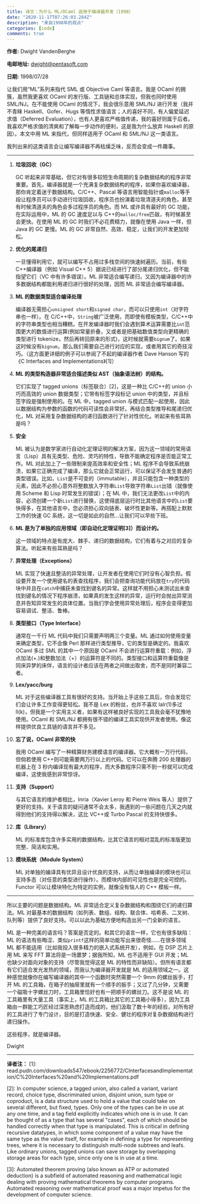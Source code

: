 ```yaml
---
title: 译文：为什么 ML/OCaml 适用于编译器开发（1998）
date: "2020-11-17T07:26:03.284Z"
description: "来自1998年的观点"
categories: [code]
comments: true
---
```


**作者:** Dwight VandenBerghe

**电邮地址:** dwight@pentasoft.com

**日期:** 1998/07/28

让我们用“ML”系列来指代 SML 或 Objective Caml 等语言。我是 OCaml 的拥簇，虽然我更喜欢 OCaml 的发行版、工具链和总体实现，但我也同时使用 SML/NJ。在不能使用 OCaml 的情况下，我会很乐意用 SML/NJ 进行开发（我并不青睐 Haskell、Gofer、Hugs 等惰性求值语言；人的喜好不同，有人偏爱延迟求值（Deferred Evaluation），也有人更喜欢严格值传递，我的喜好则属于后者。我喜欢严格求值的清爽和了解每一步动作的便利，这是我为什么放弃 Haskell 的原因）。本文中用 ML 来指代，但同样适用于 OCaml 和 SML/NJ 这一类语言。

我列出来的这类语言会让编写编译器不再枯燥乏味，反而会变成一件趣事。

---

1. **垃圾回收（GC）**

   GC 听起来非常基础，但它对有很多较短生命周期的复杂数据结构的程序非常重要。首先，编译器就是一个充满复杂数据结构的程序，如果你喜欢编译器，那你肯定着迷于数据结构。C/C++、Pascal 等语言用智能指针或`malloc`等手段让程序员可以手动进行垃圾回收，程序员也扮演着垃圾清道夫的角色，甚至有时候清道夫的角色会多过程序员的角色。而 ML 或许具有最好的 GC 功能，在实际运用中，ML 的 GC 速度足以与 C++的`malloc/free`匹敌，有时候甚至会更快。在使用 ML 的 GC 时我们不必花费精力，就像在使用 Java 一样，但 Java 的 GC 更慢。ML 的 GC 非常自然、高效、稳定，让我们的开发更加轻松。

2. **优化的尾递归**

   一旦懂得利用它，就可以编写不占用过多栈空间的快速树遍历。当前，有些 C++编译器（例如 Visual C++ 5）据说已经进行了部分尾递归优化，但不能指望它们（VC 中有许多错误）。ML 非常适合编写递归，又因为编译器中的许多数据结构都能利用递归进行很好的处理，因而 ML 非常适合编写编译器。

3. **ML 的数据类型适合编译处理**

   编译器无需担心`unsigned short`和`signed char`，而可以只使用`int`（对字符串也一样）。在 C/C++中，`String`被广泛使用，而即使有模板类型，C/C++中的字符串类型也相当糟糕。在开发编译器时我们会遇到算术运算需要比`int`范围更大的数值进行运算(例如常量折叠，又或者是把基础数值类型向更精确的类型进行 tokenize，然后再转回原来的形式)，这时候就需要`bignum`了。如果这时候没有`bignum`，那么我们需要自己进行对应的实现，或者用其它的奇技淫巧。（这方面更详细的例子可以参阅了不起的编译器作者 Dave Hanson 写的《C
   Interfaces and Implementations》[1]）

4. **ML 的类型构造器非常适合描述类似 AST（抽象语法树）的结构。**

   它们实现了 tagged unions（标签联合）[2]，这是一种比 C/C++的 union 小巧而高效的 union 数据类型；它带有标签字段标记 union 中的类型，并且标签字段是强制使用的。在 ML 中，tagged union 与模式匹配一起使用，因此以数据结构为参数的函数的代码可读性会非常好。再结合类型推导和尾递归优化，ML 对采用复杂数据结构的递归函数进行了针对性优化。听起来有些耳熟是吗？

5. **安全**

   ML 被认为是数学家进行自动化定理证明的解决方案，因为这一领域的常用语言（Lisp）具有无类型、危险、灵巧的特性，导致不能确定程序是否能正常工作。ML 对此加上了一些限制来提高效率和安全性；ML 程序不会导致系统崩溃，如果它正确完成了编译，那么它就会正常运行，可以保证不会发生普通的类型错误。比如，`List`是不可变的（immutable），并且只能包含一种类型的元素，因此不必担心意外将整数放入字符串`List`导致字符串`List`出错（就像使用 Scheme 和 Lisp 时常发生的错误）；在 ML 中，我们无法更改`List`中的内容，必须创建一个新`List`进行替换，这使得底层运行时比其他语言中的`List`要快得多，在其他语言中，您必须担心双向链表、破坏性更新等。再搭配上默默工作的快速 GC 系统，这一切是如此的自然…让我们可以早些下班。

6. **ML 是为了单独的应用领域（即自动化定理证明[3]）而设计的。**

   这一领域的特点是有庞大、棘手、递归的数据结构，它们有着与之对应的复杂算法。听起来有些耳熟是吗？

7. **异常处理（Exceptions）**

   ML 实现了快速且整洁的异常处理，让开发者在使用它们时没有心智负担。假设要开发一个使用键名的表查找程序，我们会把查询功能代码放在`try`的代码块中并且在`catch`中捕获未查找到键名的异常。这样就不用担心未测试出未查找到键名的情况下程序崩溃，如果真的发生这样的异常，运行时会抛出异常消息并告知异常发生的具体位置。当我们学会使用异常处理后，程序会变得更加容易调试、整洁、鲁棒。

8. **类型接口（Type Interface）**

   通常在一千行 ML 代码中我们只需要声明两三个变量。ML 通过如何使用变量来确定类型，它不会像 Perl 那样进行类型推导，它的类型是确定的。我喜欢 OCaml 多过 SML 的其中一个原因是 OCaml 不会进行运算符重载：例如，浮点加法(+.)和整数加法（+）的运算符是不同的。类型接口和运算符重载像是同床异梦的床伴，语言的设计者应该在两者之间做出取舍，而不是同时兼容二者。

9. **Lex/yacc/burg**

   ML 对于这些编译器工具有很好的支持。当开始上手这些工具后，你会发现它们会让许多工作变得更轻松。我不是 Lex 的粉丝，也并不喜欢 lalr(1)多过 ll(k)，但我是一个实用主义者，如果有这样被良好实现的工具我会毫不犹豫地使用。OCaml 和 SML/NJ 都拥有很不错的编译工具实现供开发者使用。像这样提供优良工具链的语言并不多见。

10. **忘了说，OCaml 非常的快**

    我用 OCaml 编写了一种精算财务建模语言的编译器。它大概有一万行代码，但倘若使用 C++则可能需要两万行以上的代码。它可以在奔腾 200 处理器的机器上在 3 秒内编译现有最大的程序，而大多数程序只需不到一秒就可以完成编译，这使我感到非常惊讶。

11. **支持（Support）**

    与其它语言的维护者相比，Inria（Xavier Leroy 和 Pierre Weis 等人）提供了更好的支持。关于语言的疑问通常不会太多，我遇到的一些问题在几天之内就得到他们的支持得以解决，这比 VC++或 Turbo Pascal 的支持快很多。

12. **库（Library）**

    ML 的标准库包含许多实用的数据结构，比其它语言的相对混乱的标准版更加完整、简洁和实用。

13. **模块系统（Module System）**

    ML 对单独的编译具有优异且设计优良的支持，从而让单独编译的模块也可以支持多态（对任意的类型进行操作）。而模块内部的可见性也是完全可控的。Functor 可以让模块特化为特定的实例，就像没有恼人的 C++ 模板一样。

---

所以主要的问题是数据结构。ML 非常适合定义复杂数据结构和围绕它们的递归算法。ML 对最基本的数据结构（如列表、数组、结构、联合体、哈希表、二叉树、队列等）提供了良好支持。可以以此为基础方便地构造出另一门全新的语言。

ML 是一种完美的语言吗？答案是否定的。和其它的语言一样，它也有很多缺陷：ML 的语法有些晦涩、类似`printf`这样的简单功能写出来很奇怪……在很多领域 ML 都不能适用（比如我投入很多精力的嵌入式系统开发），例如，在 DSP 芯片上用 ML 来写 FFT 算法将是一场噩梦；据我所知，ML 也不适用于 GUI 开发；ML 也缺少对面向对象的支持（尽管我觉得这是 ML 的特性而非缺陷）。但所有语言都有它们适合发光发热的领域，而我认为编译器开发就是 ML 的适用领域之一。这种感觉就像你在编写编译器的其中一个函数时突然需要一个 9mm 的螺丝扳手，打开 ML 的工具箱，在箱子的抽屉里就有一个顺手的扳手；又过了几分钟，又需要一个磁吸十字螺丝刀时，工具箱里恰好也有一把顺手的螺丝刀。这不是说 ML 的工具箱里有大量工具（事实上，ML 的工具箱比其它的工具箱小得多），因为工具箱由一群能工巧匠经过深思熟虑打造而成的，他们汲取了数十年的经验，对所有好的工具进行了专门设计，目的是打造快速、安全、健壮的程序对复杂数据结构进行递归操作。

这些程序，就是编译器。

Dwight

---

**译者注：**
[1]: read.pudn.com/downloads547/ebook/2256772/CInterfacesandImplementation/C%20Interfaces%20and%20Implementations.pdf

[2]: In computer science, a tagged union, also called a variant, variant record, choice type, discriminated union, disjoint union, sum type or coproduct, is a data structure used to hold a value that could take on several different, but fixed, types. Only one of the types can be in use at any one time, and a tag field explicitly indicates which one is in use. It can be thought of as a type that has several "cases", each of which should be handled correctly when that type is manipulated. This is critical in defining recursive datatypes, in which some component of a value may have the same type as the value itself, for example in defining a type for representing trees, where it is necessary to distinguish multi-node subtrees and leafs. Like ordinary unions, tagged unions can save storage by overlapping storage areas for each type, since only one is in use at a time.

[3]: Automated theorem proving (also known as ATP or automated deduction) is a subfield of automated reasoning and mathematical logic dealing with proving mathematical theorems by computer programs. Automated reasoning over mathematical proof was a major impetus for the development of computer science.
